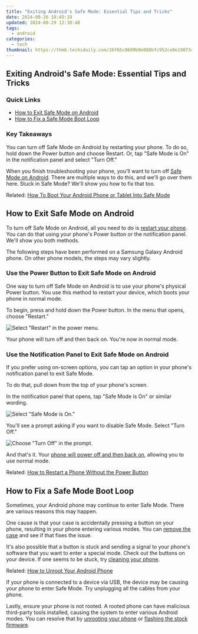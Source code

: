 ```yaml
---
title: "Exiting Android's Safe Mode: Essential Tips and Tricks"
date: 2024-08-26 18:45:19
updated: 2024-08-29 12:30:40
tags:
  - android
categories:
  - tech
thumbnail: https://thmb.techidaily.com/26f65c8609b0e088bfc952ce0e1907346f9597a5ec5508da88eeab04ce902a4e.jpeg
---
```


## Exiting Android's Safe Mode: Essential Tips and Tricks

### Quick Links

* [How to Exit Safe Mode on Android](https://youtube-stream.techidaily.com/in-2024-the-art-of-amplifying-popularity-on-youtube/)
* [How to Fix a Safe Mode Boot Loop](https://remote-screen-capture.techidaily.com/updated-2024-approved-screen-snip-pro-the-essential-guide-to-win-os/)

### Key Takeaways

 You can turn off Safe Mode on Android by restarting your phone. To do so, hold down the Power button and choose Restart. Or, tap "Safe Mode is On" in the notification panel and select "Turn Off."

 When you finish troubleshooting your phone, you'll want to turn off [Safe Mode on Android](https://snapchat-videos.techidaily.com/new-in-2024-crafting-visual-magic-the-essentials-of-snapchat-photo-editing/). There are multiple ways to do this, and we'll go over them here. Stuck in Safe Mode? We'll show you how to fix that too.

Related: [How To Boot Your Android Phone or Tablet Into Safe Mode](https://snapchat-videos.techidaily.com/new-in-2024-crafting-visual-magic-the-essentials-of-snapchat-photo-editing/) 

##  How to Exit Safe Mode on Android

 To turn off Safe Mode on Android, all you need to do is [restart your phone](https://location-fake.techidaily.com/3utools-virtual-location-not-working-on-apple-iphone-8-fix-now-drfone-by-drfone-virtual-ios/). You can do that using your phone's Power button or the notification panel. We'll show you both methods.

 The following steps have been performed on a Samsung Galaxy Android phone. On other phone models, the steps may vary slightly.

###  Use the Power Button to Exit Safe Mode on Android

 One way to turn off Safe Mode on Android is to use your phone's physical Power button. You use this method to restart your device, which boots your phone in normal mode.

 To begin, press and hold down the Power button. In the menu that opens, choose "Restart."

![Select "Restart" in the power menu.](https://static1.howtogeekimages.com/wordpress/wp-content/uploads/2022/10/1-restart-android-phone.png) 

 Your phone will turn off and then back on. You're now in normal mode.

###  Use the Notification Panel to Exit Safe Mode on Android

 If you prefer using on-screen options, you can tap an option in your phone's notification panel to exit Safe Mode.

 To do that, pull down from the top of your phone's screen.

 In the notification panel that opens, tap "Safe Mode is On" or similar wording.

![Select "Safe Mode is On."](https://static1.howtogeekimages.com/wordpress/wp-content/uploads/2022/10/2-android-safe-mode-option-notification-panel.png) 

 You'll see a prompt asking if you want to disable Safe Mode. Select "Turn Off."

![Choose "Turn Off" in the prompt.](https://static1.howtogeekimages.com/wordpress/wp-content/uploads/2022/10/3-turn-off-android-safe-mode.png) 

 And that's it. Your [phone will power off and then back on](https://some-knowledge.techidaily.com/in-2024-in-depth-audio-settings-in-windows-10/), allowing you to use normal mode.

Related: [How to Restart a Phone Without the Power Button](https://some-knowledge.techidaily.com/in-2024-in-depth-audio-settings-in-windows-10/) 

##  How to Fix a Safe Mode Boot Loop

 Sometimes, your Android phone may continue to enter Safe Mode. There are various reasons this may happen.

 One cause is that your case is accidentally pressing a button on your phone, resulting in your phone entering various modes. You can [remove the case](https://facebook-record-videos.techidaily.com/updated-in-2024-direct-from-google-meet-securely-live-stream-on-youtube/) and see if that fixes the issue.

 It's also possible that a button is stuck and sending a signal to your phone's software that you want to enter a special mode. Check out the buttons on your device. If one seems to be stuck, try [cleaning your phone](https://vp-tips.techidaily.com/2024-approved-top-12-no-cost-high-end-video-apps-for-seamless-viewing-experience-pc-and-tabletsmartphone/).

Related: [How to Unroot Your Android Phone](https://tech-renaissance.techidaily.com/5-tips-for-picking-your-dream-cellphone-case-with-ease/) 

 If your phone is connected to a device via USB, the device may be causing your phone to enter Safe Mode. Try unplugging all the cables from your phone.

 Lastly, ensure your phone is not rooted. A rooted phone can have malicious third-party tools installed, causing the system to enter various Android modes. You can resolve that by [unrooting your phone](https://tech-renaissance.techidaily.com/5-tips-for-picking-your-dream-cellphone-case-with-ease/) or [flashing the stock firmware](https://win11.techidaily.com/overcoming-windows-image-failure-error-0x80780119/).

<ins class="adsbygoogle"
     style="display:block"
     data-ad-format="autorelaxed"
     data-ad-client="ca-pub-7571918770474297"
     data-ad-slot="1223367746"></ins>



<ins class="adsbygoogle"
     style="display:block"
     data-ad-client="ca-pub-7571918770474297"
     data-ad-slot="8358498916"
     data-ad-format="auto"
     data-full-width-responsive="true"></ins>
